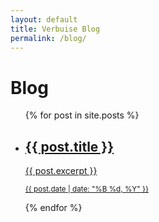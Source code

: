 ```yaml
---
layout: default
title: Verbuise Blog
permalink: /blog/
---
```

<h1>Blog</h1>
<ul>
    {% for post in site.posts %}
    <li class="post">
        <a href="{{ post.url }}" class="link">
            <h2>{{ post.title }}</h2>
            <p>{{ post.excerpt }}</p>
            <p><small>{{ post.date | date: "%B %d, %Y" }}</small></p>
        </a>
    </li>
    {% endfor %}
</ul>